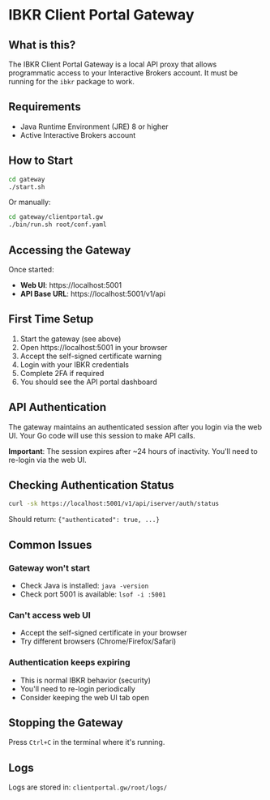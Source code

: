 # IBKR Client Portal Gateway

## What is this?
The IBKR Client Portal Gateway is a local API proxy that allows programmatic access to your Interactive Brokers account. It must be running for the `ibkr` package to work.

## Requirements
- Java Runtime Environment (JRE) 8 or higher
- Active Interactive Brokers account

## How to Start

```bash
cd gateway
./start.sh
```

Or manually:
```bash
cd gateway/clientportal.gw
./bin/run.sh root/conf.yaml
```

## Accessing the Gateway

Once started:
- **Web UI**: https://localhost:5001
- **API Base URL**: https://localhost:5001/v1/api

## First Time Setup

1. Start the gateway (see above)
2. Open https://localhost:5001 in your browser
3. Accept the self-signed certificate warning
4. Login with your IBKR credentials
5. Complete 2FA if required
6. You should see the API portal dashboard

## API Authentication

The gateway maintains an authenticated session after you login via the web UI. Your Go code will use this session to make API calls.

**Important**: The session expires after ~24 hours of inactivity. You'll need to re-login via the web UI.

## Checking Authentication Status

```bash
curl -sk https://localhost:5001/v1/api/iserver/auth/status
```

Should return: `{"authenticated": true, ...}`

## Common Issues

### Gateway won't start
- Check Java is installed: `java -version`
- Check port 5001 is available: `lsof -i :5001`

### Can't access web UI
- Accept the self-signed certificate in your browser
- Try different browsers (Chrome/Firefox/Safari)

### Authentication keeps expiring
- This is normal IBKR behavior (security)
- You'll need to re-login periodically
- Consider keeping the web UI tab open

## Stopping the Gateway

Press `Ctrl+C` in the terminal where it's running.

## Logs

Logs are stored in: `clientportal.gw/root/logs/`
